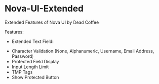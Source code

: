 # Nova-UI-Extended
Extended Features of Nova UI by Dead Coffee

Features:
- Extended Text Field:
* Character Validation (None, Alphanumeric, Username, Email Address, Password)
* Protected Field Display
* Input Length Limit
* TMP Tags
* Show Protected Button

